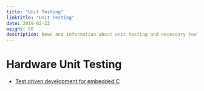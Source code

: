 ```yaml
---
title: "Unit Testing"
linkTitle: "Unit Testing"
date: 2019-02-22
weight: 60
description: News and information about unit testing and necessary tools
---
```


# Hardware Unit Testing
* [Test driven development for embedded C](https://pragprog.com/titles/jgade/test-driven-development-for-embedded-c)
